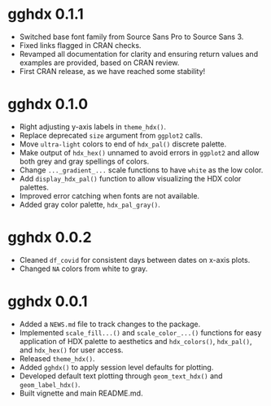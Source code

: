 # gghdx 0.1.1

* Switched base font family from Source Sans Pro to Source Sans 3.
* Fixed links flagged in CRAN checks.
* Revamped all documentation for clarity and ensuring return values and
examples are provided, based on CRAN review.
* First CRAN release, as we have reached some stability!

# gghdx 0.1.0

* Right adjusting y-axis labels in `theme_hdx()`.
* Replace deprecated `size` argument from `ggplot2` calls.
* Move `ultra-light` colors to end of `hdx_pal()` discrete palette.
* Make output of `hdx_hex()` unnamed to avoid errors in `ggplot2` and
allow both grey and gray spellings of colors.
* Change `..._gradient_...` scale functions to have `white` as the low color.
* Add `display_hdx_pal()` function to allow visualizing the HDX color palettes.
* Improved error catching when fonts are not available.
* Added gray color palette, `hdx_pal_gray()`.

# gghdx 0.0.2

* Cleaned `df_covid` for consistent days between dates on x-axis plots.
* Changed `NA` colors from white to gray.

# gghdx 0.0.1

* Added a `NEWS.md` file to track changes to the package.
* Implemented `scale_fill...()` and `scale_color_...()` functions for easy
application of HDX palette to aesthetics and `hdx_colors()`, `hdx_pal()`, and
`hdx_hex()` for user access.
* Released `theme_hdx()`.
* Added `gghdx()` to apply session level defaults for plotting.
* Developed default text plotting through `geom_text_hdx()` and
`geom_label_hdx()`.
* Built vignette and main README.md.
